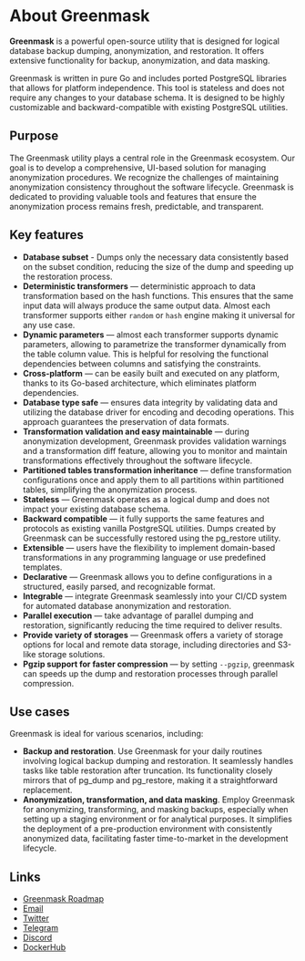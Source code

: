 # About Greenmask

**Greenmask** is a powerful open-source utility that is designed for logical database backup dumping,
anonymization, and restoration. It offers extensive functionality for backup, anonymization, and data masking.

Greenmask is written in pure Go and includes ported PostgreSQL libraries that allows for platform independence. This
tool is stateless and does not require any changes to your database schema. It is designed to be highly customizable and
backward-compatible with existing PostgreSQL utilities.

## Purpose

The Greenmask utility plays a central role in the Greenmask ecosystem. Our goal is to develop a comprehensive, UI-based
solution for managing anonymization procedures. We recognize the challenges of maintaining anonymization consistency
throughout the software lifecycle. Greenmask is dedicated to providing valuable tools and features that ensure the
anonymization process remains fresh, predictable, and transparent.

## Key features

* **Database subset** - Dumps only the necessary data consistently based on the subset condition, reducing the size 
  of the dump and speeding up the restoration process.
* **Deterministic transformers** — deterministic approach to data transformation based on the hash
  functions. This ensures that the same input data will always produce the same output data. Almost each transformer
  supports either `random` or `hash` engine making it universal for any use case.
* **Dynamic parameters** — almost each transformer supports dynamic parameters, allowing to parametrize the
  transformer dynamically from the table column value. This is helpful for resolving the functional dependencies
  between columns and satisfying the constraints.
* **Cross-platform** — can be easily built and executed on any platform, thanks to its Go-based architecture,
  which eliminates platform dependencies.
* **Database type safe** — ensures data integrity by validating data and utilizing the database driver for
  encoding and decoding operations. This approach guarantees the preservation of data formats.
* **Transformation validation and easy maintainable** — during anonymization development, Greenmask provides validation
  warnings and a transformation diff feature, allowing you to monitor and maintain transformations effectively
  throughout the software lifecycle.
* **Partitioned tables transformation inheritance** — define transformation configurations once and apply them to all
  partitions within partitioned tables, simplifying the anonymization process.
* **Stateless** — Greenmask operates as a logical dump and does not impact your existing database schema.
* **Backward compatible** — it fully supports the same features and protocols as existing vanilla PostgreSQL utilities.
  Dumps created by Greenmask can be successfully restored using the pg_restore utility.
* **Extensible** — users have the flexibility to implement domain-based transformations in any programming language or
  use predefined templates.
* **Declarative** — Greenmask allows you to define configurations in a structured, easily parsed, and recognizable
  format.
* **Integrable** — integrate Greenmask seamlessly into your CI/CD system for automated database anonymization and
  restoration.
* **Parallel execution** — take advantage of parallel dumping and restoration, significantly reducing the time required
  to deliver results.
* **Provide variety of storages** — Greenmask offers a variety of storage options for local and remote data storage,
  including directories and S3-like storage solutions.
* **Pgzip support for faster compression** — by setting `--pgzip`, greenmask can speeds up the dump and restoration
    processes through parallel compression.

## Use cases

Greenmask is ideal for various scenarios, including:

* **Backup and restoration**. Use Greenmask for your daily routines involving logical backup dumping and restoration. It
  seamlessly handles tasks like table restoration after truncation. Its functionality closely mirrors that of pg_dump
  and pg_restore, making it a straightforward replacement.
* **Anonymization, transformation, and data masking**. Employ Greenmask for anonymizing, transforming, and masking
  backups, especially when setting up a staging environment or for analytical purposes. It simplifies the deployment of
  a pre-production environment with consistently anonymized data, facilitating faster time-to-market in the development
  lifecycle.

## Links

* [Greenmask Roadmap](https://github.com/orgs/GreenmaskIO/projects/6)
* [Email](mailto:support@greenmask.io)
* [Twitter](https://twitter.com/GreenmaskIO)
* [Telegram](https://t.me/greenmask_community)
* [Discord](https://discord.gg/tAJegUKSTB)
* [DockerHub](https://hub.docker.com/r/greenmask/greenmask)

